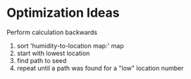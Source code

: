 # Optimization Ideas
Perform calculation backwards
1. sort 'humidity-to-location map:' map
1. start with lowest location 
1. find path to seed
1. repeat until a path was found for a "low" location number